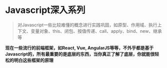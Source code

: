 # Javascript深入系列
> 对Javascript一些比较难懂的概念进行实践巩固，如原型、作用域、执行上下文、变量对象、this、闭包、按值传递、call、apply、bind、new、继承等

**现在一些流行的前端框架，如React, Vue, AngularJS等等，不外乎都是基于Javascript的，所有最重要的是底层的东西，当你真正了解了底层，你就能很轻松的明白这些框架的原理**
